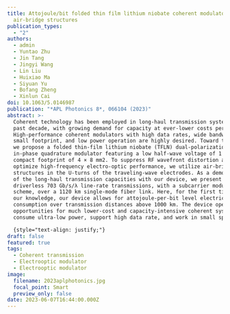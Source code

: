 ```yaml
---
title: Attojoule/bit folded thin film lithium niobate coherent modulators using
  air-bridge structures
publication_types:
  - "2"
authors:
  - admin
  - Yuntao Zhu
  - Jin Tang
  - Jingyi Wang
  - Lin Liu
  - Huixiao Ma
  - Siyuan Yu
  - Bofang Zheng
  - Xinlun Cai
doi: 10.1063/5.0146987
publication: "*APL Photonics 8*, 066104 (2023)"
abstract: >-
  Coherent technology has been employed in long-haul transmission systems in the
  past decade, with growing demand for capacity at ever-lower costs per bit.
  High-performance coherent modulators with high data rates, wide bandwidth,
  small footprint, and low power operation are highly desired. Toward this end,
  we propose a folded thin-film lithium niobate (TFLN) dual-polarization
  in-phase quadrature modulator featuring a low half-wave voltage of 1 V and a
  compact footprint of 4 × 8 mm2. To suppress RF wavefront distortion and
  optimize high-frequency electro-optic performance, we utilize air-bridge
  structures in the U-turns of the traveling-wave electrodes. As a demonstration
  of the long-haul transmission capacities with our device, we present
  driverless 703 Gb/s/λ line-rate transmissions, with a subcarrier modulation
  scheme, over a 1120 km single-mode fiber link. Here, for the first time, to
  our knowledge, our device allows for attojoule-per-bit level electrical energy
  consumption over transmission distances above 1000 km. The device opens
  opportunities for much lower-cost and capacity-intensive coherent systems that
  consume ultra-low power, support high data rate, and work in small spaces.

  {style="text-align: justify;"}
draft: false
featured: true
tags:
  - Coherent transmission
  - Electrooptic modulator
  - Electrooptic modulator
image:
  filename: 2023aplphotonics.jpg
  focal_point: Smart
  preview_only: false
date: 2023-06-07T16:44:00.000Z
---
```

